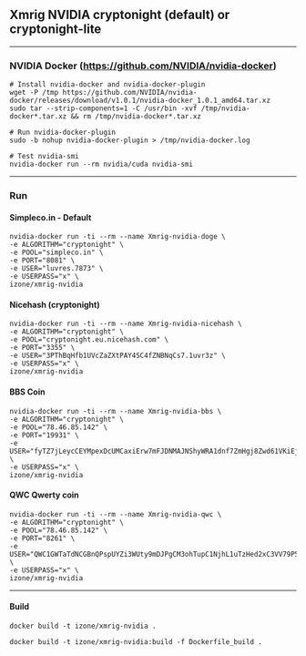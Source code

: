 ## Xmrig NVIDIA cryptonight (default) or cryptonight-lite
-----

### NVIDIA Docker (https://github.com/NVIDIA/nvidia-docker)
```
# Install nvidia-docker and nvidia-docker-plugin
wget -P /tmp https://github.com/NVIDIA/nvidia-docker/releases/download/v1.0.1/nvidia-docker_1.0.1_amd64.tar.xz
sudo tar --strip-components=1 -C /usr/bin -xvf /tmp/nvidia-docker*.tar.xz && rm /tmp/nvidia-docker*.tar.xz

# Run nvidia-docker-plugin
sudo -b nohup nvidia-docker-plugin > /tmp/nvidia-docker.log

# Test nvidia-smi
nvidia-docker run --rm nvidia/cuda nvidia-smi
```
-----

### Run

#### Simpleco.in - Default
```
nvidia-docker run -ti --rm --name Xmrig-nvidia-doge \
-e ALGORITHM="cryptonight" \
-e POOL="simpleco.in" \
-e PORT="8081" \
-e USER="luvres.7873" \
-e USERPASS="x" \
izone/xmrig-nvidia 
```

#### Nicehash (cryptonight)
```
nvidia-docker run -ti --rm --name Xmrig-nvidia-nicehash \
-e ALGORITHM="cryptonight" \
-e POOL="cryptonight.eu.nicehash.com" \
-e PORT="3355" \
-e USER="3PThBqHfb1UVcZaZXtPAY4SC4fZNBNqCs7.1uvr3z" \
-e USERPASS="x" \
izone/xmrig-nvidia 
```

#### BBS Coin
```
nvidia-docker run -ti --rm --name Xmrig-nvidia-bbs \
-e ALGORITHM="cryptonight" \
-e POOL="78.46.85.142" \
-e PORT="19931" \
-e USER="fyTZ7jLeycCEYMpexDcUMCaxiErw7mFJDNMAJNShyWRA1dnf7ZmHgj8Zwd61VKiEjHDd8TsgZJL9h4ZdbYBdfCHv32d62EsgX" \
-e USERPASS="x" \
izone/xmrig-nvidia 
```

#### QWC Qwerty coin
```
nvidia-docker run -ti --rm --name Xmrig-nvidia-qwc \
-e ALGORITHM="cryptonight" \
-e POOL="78.46.85.142" \
-e PORT="8261" \
-e USER="QWC1GWTaTdNCGBnQPspUYZi3WUty9mDJPgCM3ohTupC1NjhL1uTzHed2xC3VV79P57A3L5ZWrzKC8a4hXifqwuyd4yQSrY82EK" \
-e USERPASS="x" \
izone/xmrig-nvidia 
```

-----
#### Build
```
docker build -t izone/xmrig-nvidia .
```
```
docker build -t izone/xmrig-nvidia:build -f Dockerfile_build .
```

